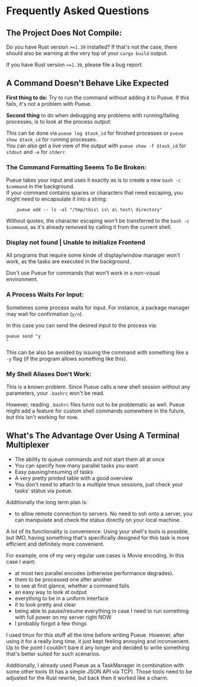 # Frequently Asked Questions


## The Project Does Not Compile:
Do you have Rust version `>=1.39` installed?
If that's not the case, there should also be warning at the very top of your `cargo build` output.

If you have Rust version `>=1.39`, please file a bug report.


## A Command Doesn't Behave Like Expected

**First thing to do:** Try to run the command without adding it to Pueue. If this fails, it's not a problem with Pueue.

**Second thing** to do when debugging any problems with running/failing processes, is to look at the process output:

This can be done via `pueue log $task_id` for finished processes or `pueue show $task_id` for running processes.  
You can also get a live view of the output with `pueue show -f $task_id` for `stdout` and `-e` for `stderr`.


### The Command Formatting Seems To Be Broken:

Pueue takes your input and uses it exactly as is to create a new `bash -c $command` in the background.  
If your command contains spaces or characters that need escaping, you might need to encapsulate it into a string:

```
    pueue add -- ls -al "/tmp/this\ is\ a\ test\ directory"
```

Without quotes, the character escaping won't be transferred to the `bash -c $command`, as it's already removed by calling it from the current shell.


### Display not found | Unable to initialize Frontend

All programs that require some kinde of display/window manager won't work, as the tasks are executed in the background.

Don't use Pueue for commands that won't work in a non-visual environment.


### A Process Waits For Input:

Sometimes some process waits for input. For instance, a package manager may wait for confirmation (`y/n`).

In this case you can send the desired input to the process via:

```
pueue send "y
"
```

This can be also be avoided by issuing the command with something like a `-y` flag (if the program allows something like this).



### My Shell Aliases Don't Work:

This is a known problem. 
Since Pueue calls a new shell session without any parameters, your `.bashrc` won't be read.

However, reading `.bashrc` files turns out to be problematic as well.
Pueue might add a feature for custom shell commands somewhere in the future, but this isn't working for now.


## What's The Advantage Over Using A Terminal Multiplexer

- The ability to queue commands and not start them all at once
- You can specify how many parallel tasks you want
- Easy pausing/resuming of tasks
- A very pretty printed table with a good overview
- You don't need to attach to a multiple tmux sessions, just check your tasks' status via pueue.

Additionally the long term plan is:

- to allow remote connection to servers. No need to ssh onto a server, you can manipulate and check the status directly on your local machine.

A lot of its functionality is convenience. Using your shell's tools is possible, but IMO, having something that's specifically designed for this task is more efficient and definitely more convenient.


For example, one of my very regular use cases is Movie encoding. In this case I want:

- at most two parallel encodes (otherwise performance degrades).
- them to be processed one after another
- to see at first glance, whether a command fails
- an easy way to look at output
- everything to be in a uniform interface
- it to look pretty and clear
- being able to pause/resume everything in case I need to run something with full power on my server right NOW
- I probably forgot a few things

I used tmux for this stuff all the time before writing Pueue.
However, after using it for a really long time, it just kept feeling annoying and inconvenient.
Up to the point I couldn't bare it any longer and decided to write something that's better suited for such scenarios.

Additionally, I already used Pueue as a TaskManager in combination with some other tools (It has a simple JSON API via TCP).
Those tools need to be adjusted for the Rust rewrite, but back then it worked like a charm.
